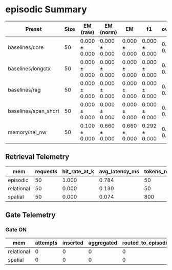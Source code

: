 # episodic Summary

| Preset | Size | EM (raw) | EM (norm) | EM | f1 | overlong | format_violation | generated_tokens | input_tokens | latency_ms_mean | refusal_rate | rss_mb | time_ms_per_100 | total_tokens |
|---|---|---|---|---|---|---|---|---|---|---|---|---|---|---|
| baselines/core | 50 | 0.000 ± 0.000 | 0.000 ± 0.000 | 0.000 ± 0.000 | 0.000 ± 0.000 | 0.000 ± 0.000 | 0.000 ± 0.000 | – | – | – | 0.000 ± 0.000 | – | – | – |
| baselines/longctx | 50 | 0.000 ± 0.000 | 0.000 ± 0.000 | 0.000 ± 0.000 | 0.000 ± 0.000 | 0.000 ± 0.000 | 0.000 ± 0.000 | – | – | – | 0.000 ± 0.000 | – | – | – |
| baselines/rag | 50 | 0.000 ± 0.000 | 0.000 ± 0.000 | 0.000 ± 0.000 | 0.000 ± 0.000 | 0.000 ± 0.000 | 0.000 ± 0.000 | – | – | – | 0.000 ± 0.000 | – | – | – |
| baselines/span_short | 50 | 0.000 ± 0.000 | 0.000 ± 0.000 | 0.000 ± 0.000 | 0.000 ± 0.000 | 0.000 ± 0.000 | 0.000 ± 0.000 | – | – | – | 0.000 ± 0.000 | – | – | – |
| memory/hei_nw | 50 | 0.100 ± 0.000 | 0.660 ± 0.000 | 0.660 ± 0.000 | 0.292 ± 0.000 | 0.340 ± 0.000 | 0.660 ± 0.000 | 219.000 ± 0.000 | 1970.000 ± 0.000 | 138.575 ± 0.000 | 0.000 ± 0.000 | 1691.652 ± 0.000 | 316.601 ± 0.000 | 2189.000 ± 0.000 |

## Retrieval Telemetry
| mem | requests | hit_rate_at_k | avg_latency_ms | tokens_returned |
|---|---|---|---|---|
| episodic | 50 | 1.000 | 0.784 | 50 |
| relational | 50 | 0.000 | 0.130 | 50 |
| spatial | 50 | 0.000 | 0.074 | 800 |

## Gate Telemetry
### Gate ON
| mem | attempts | inserted | aggregated | routed_to_episodic | blocked_new_edges |
|---|---|---|---|---|---|
| relational | 0 | 0 | 0 | 0 | 0 |
| spatial | 0 | 0 | 0 | 0 | 0 |
